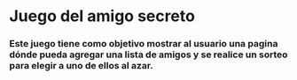 # Juego del amigo secreto

### Este juego tiene como objetivo mostrar al usuario una pagina dónde pueda agregar una lista de amigos y se realice un sorteo para elegir a uno de ellos al azar.
